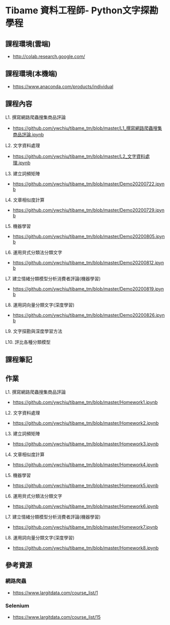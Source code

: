 # Tibame 資料工程師- Python文字探勘學程

## 課程環境(雲端)
- http://colab.research.google.com/

## 課程環境(本機端)
- https://www.anaconda.com/products/individual

## 課程內容

L1. 撰寫網路爬蟲搜集商品評論
- https://github.com/ywchiu/tibame_tm/blob/master/L1_撰寫網路爬蟲搜集商品評論.ipynb

L2. 文字資料處理
- https://github.com/ywchiu/tibame_tm/blob/master/L2_文字資料處理.ipynb

L3. 建立詞頻矩陣
- https://github.com/ywchiu/tibame_tm/blob/master/Demo20200722.ipynb

L4. 文章相似度計算
- https://github.com/ywchiu/tibame_tm/blob/master/Demo20200729.ipynb

L5. 機器學習
- https://github.com/ywchiu/tibame_tm/blob/master/Demo20200805.ipynb

L6. 運用貝式分類法分類文字
- https://github.com/ywchiu/tibame_tm/blob/master/Demo20200812.ipynb

L7. 建立情緒分類模型分析消費者評論(機器學習)
- https://github.com/ywchiu/tibame_tm/blob/master/Demo20200819.ipynb

L8. 運用詞向量分類文字(深度學習)
- https://github.com/ywchiu/tibame_tm/blob/master/Demo20200826.ipynb

L9. 文字探勘與深度學習方法

L10. 評比各種分類模型

## 課程筆記

## 作業

L1. 撰寫網路爬蟲搜集商品評論
- https://github.com/ywchiu/tibame_tm/blob/master/Homework1.ipynb

L2. 文字資料處理
- https://github.com/ywchiu/tibame_tm/blob/master/Homework2.ipynb

L3. 建立詞頻矩陣
- https://github.com/ywchiu/tibame_tm/blob/master/Homework3.ipynb

L4. 文章相似度計算
- https://github.com/ywchiu/tibame_tm/blob/master/Homework4.ipynb

L5. 機器學習
- https://github.com/ywchiu/tibame_tm/blob/master/Homework5.ipynb

L6. 運用貝式分類法分類文字
- https://github.com/ywchiu/tibame_tm/blob/master/Homework6.ipynb

L7. 建立情緒分類模型分析消費者評論(機器學習)
- https://github.com/ywchiu/tibame_tm/blob/master/Homework7.ipynb

L8. 運用詞向量分類文字(深度學習)
- https://github.com/ywchiu/tibame_tm/blob/master/Homework8.ipynb


## 參考資源

### 網路爬蟲
- https://www.largitdata.com/course_list/1

### Selenium
- https://www.largitdata.com/course_list/15
